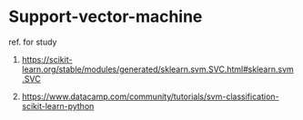 # Support-vector-machine


ref. for study 

1) https://scikit-learn.org/stable/modules/generated/sklearn.svm.SVC.html#sklearn.svm.SVC

2) https://www.datacamp.com/community/tutorials/svm-classification-scikit-learn-python
